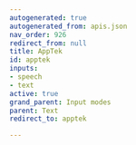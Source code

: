 ```yaml
---
autogenerated: true
autogenerated_from: apis.json
nav_order: 926
redirect_from: null
title: AppTek
id: apptek
inputs:
- speech
- text
active: true
grand_parent: Input modes
parent: Text
redirect_to: apptek

---
```


